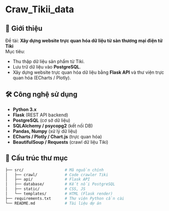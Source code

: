 # Craw_Tikii_data

## 📌 Giới thiệu
Đề tài: **Xây dựng website trực quan hóa dữ liệu từ sàn thương mại điện tử Tiki**  
Mục tiêu:
- Thu thập dữ liệu sản phẩm từ Tiki.
- Lưu trữ dữ liệu vào **PostgreSQL**.
- Xây dựng website trực quan hóa dữ liệu bằng **Flask API** và thư viện trực quan hóa (ECharts / Plotly).

## 🛠️ Công nghệ sử dụng
- **Python 3.x**
- **Flask** (REST API backend)
- **PostgreSQL** (cơ sở dữ liệu)
- **SQLAlchemy / psycopg2** (kết nối DB)
- **Pandas, Numpy** (xử lý dữ liệu)
- **ECharts / Plotly / Chart.js** (trực quan hóa)
- **BeautifulSoup / Requests** (crawl dữ liệu Tiki)

## 📂 Cấu trúc thư mục
```bash
├── src/                  # Mã nguồn chính
│   ├── crawl/            # Code crawler Tiki
│   ├── api/              # Flask API
│   ├── database/         # Kết nối PostgreSQL
│   ├── static/           # CSS, JS
│   └── templates/        # HTML (Flask render)
├── requirements.txt      # Thư viện Python cần cài
└── README.md             # Tài liệu dự án


